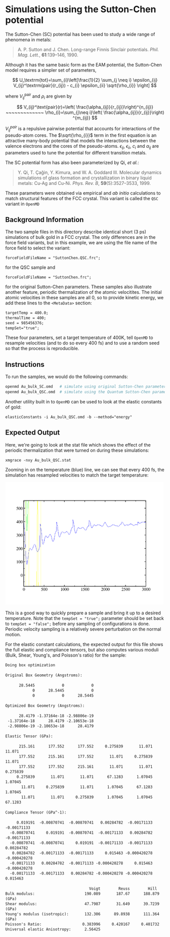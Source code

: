 # Simulations using the Sutton-Chen potential
 
The Sutton-Chen (SC) potential has been used to
study a wide range of phenomena in metals: 

> A. P. Sutton and J. Chen. Long-range Finnis Sinclair potentials. *Phil. Mag. Lett.*, **61**:139–146, 1990.
 
Although it has the same basic form as the EAM potential, 
the Sutton-Chen model requires a simpler set of parameters,

$$
U_\textrm{tot}=\sum_{i}\left[\frac{1}{2} \sum_{j \neq i} \epsilon_{ij} V_{ij}^\textrm{pair}(r_{ij}) - c_{i} \epsilon_{ii} \sqrt{\rho_{i}} \right]
$$

where $V_{ij}^\text{pair}$ and $\rho_{i}$ are given by 

$$
V_{ij}^\text{pair}(r)=\left(
\frac{\alpha_{ij}}{r_{ij}}\right)^{n_{ij}} ~~~~~~~~~~~~~ \rho_{i}=\sum_{j\neq i}\left(
\frac{\alpha_{ij}}{r_{ij}}\right) ^{m_{ij}}
$$

$V_{ij}^{pair}$ is a repulsive pairwise potential that accounts for
interactions of the pseudo-atom cores.  The $\sqrt{\rho_{i}}$ term in
the first equation is an attractive many-body potential that models
the interactions between the valence electrons and the cores of the
pseudo-atoms.  $\epsilon_{ij}$, $\epsilon_{ii}$, $c_i$ and
$\alpha_{ij}$ are parameters used to tune the potential for different
transition metals.

The SC potential form has also been parameterized by Qi, *et
al.*:

> Y. Qi, T. &Ccedil;aǧin, Y. Kimura, and W. A. Goddard III. Molecular dynamics simulations of glass formation and crystallization in binary liquid metals: Cu-Ag and Cu-Ni. *Phys. Rev. B*, **59**(5):3527–3533, 1999.

These parameters were obtained via empirical and *ab initio* 
calculations to match structural features of the FCC crystal.  This variant is called the `QSC` variant in `OpenMD` 

## Background Information

The two sample files in this directory describe identical short (3 ps) simulations of bulk gold in a FCC crystal.  The only differences are in the force field variants, but in this example, we are using the file name of the force field to select the variant:

```
forceFieldFileName = "SuttonChen.QSC.frc";
```
for the QSC sample and 
```
forceFieldFileName = "SuttonChen.frc";
```
for the original Sutton-Chen parameters. These samples also illustrate another feature, periodic thermalization of the atomic velocitites. The initial atomic velocities in these samples are all 0, so to provide kinetic energy, we add these lines to the `<MetaData>` section:

```
targetTemp = 400.0;
thermalTime = 400;
seed = 985456376;
tempSet="true";
```
These four parameters, set a target temperature of 400K, tell `OpenMD` to resample velocities (and to do so every 400 fs) and to use a random seed so that the process is reproducible.

## Instructions

To run the samples, we would do the following commands:
```bash
openmd Au_bulk_SC.omd   # simulate using original Sutton-Chen parameters
openmd Au_bulk_QSC.omd  # simulate using the Quantum Sutton-Chen parameters
```

Another utility built in to `OpenMD` can be used to look at the elastic constants of gold:

```
elasticConstants -i Au_bulk_QSC.omd -b --method="energy"
```

## Expected Output

Here, we're going to look at the stat file which shows the effect of the periodic thermalization that were turned on during these simulations:

```
xmgrace -nxy Au_bulk_QSC.stat
```
Zooming in on the temperature (blue) line, we can see that every 400 fs, the simulation has resampled velocities to match the target temperature:

<img src="../../figures/Au_bulk_QSC.png" alt="image" width="500" height="auto">

This is a good way to quickly prepare a sample and bring it up to a desired temperature. Note that the `tempSet = "true";` parameter should be set back to `tempSet = "false";` before any sampling of configurations is done.  Periodic velocity sampling is a relatively severe perturbation on the normal motion.


For the elastic constant calculations, the expected output for this file shows the full elastic and compliance tensors, but also computes various moduli (Bulk, Shear, Young's, and Poisson's ratio) for the sample:
```
Doing box optimization

Original Box Geometry (Angstroms):

      28.5445            0            0 
            0      28.5445            0 
            0            0      28.5445 

Optimized Box Geometry (Angstroms):

      28.4179 -1.37164e-18 -2.98806e-19 
 -1.37164e-18      28.4179 -2.10653e-18 
 -2.98806e-19 -2.10653e-18      28.4179 

Elastic Tensor (GPa):

      215.161      177.552      177.552     0.275839       11.071       11.071
      177.552      215.161      177.552       11.071     0.275839       11.071
      177.552      177.552      215.161       11.071       11.071     0.275839
     0.275839       11.071       11.071      67.1283      1.07045      1.07045
       11.071     0.275839       11.071      1.07045      67.1283      1.07045
       11.071       11.071     0.275839      1.07045      1.07045      67.1283

Compliance Tensor (GPa^-1):

     0.019191  -0.00870741  -0.00870741   0.00284782  -0.00171133  -0.00171133
  -0.00870741     0.019191  -0.00870741  -0.00171133   0.00284782  -0.00171133
  -0.00870741  -0.00870741     0.019191  -0.00171133  -0.00171133   0.00284782
   0.00284782  -0.00171133  -0.00171133     0.015463 -0.000420278 -0.000420278
  -0.00171133   0.00284782  -0.00171133 -0.000420278     0.015463 -0.000420278
  -0.00171133  -0.00171133   0.00284782 -0.000420278 -0.000420278     0.015463

                                     Voigt        Reuss        Hill
Bulk modulus:                      190.089       187.67      188.879 (GPa)
Shear modulus:                     47.7987       31.649      39.7239 (GPa)
Young's modulus (isotropic):       132.306      89.8938      111.364 (GPa)
Poisson's Ratio:                  0.383996     0.420167     0.401732
Universal elastic Anisotropy:      2.56425
```
